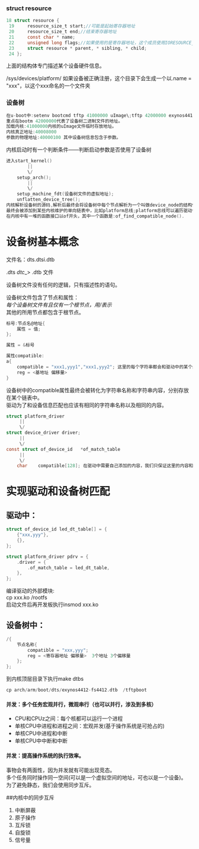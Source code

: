### struct resource
```c
18 struct resource {
 19     resource_size_t start;//可能是起始寄存器地址
 20     resource_size_t end;//结束寄存器地址
 21     const char * name;
 22     unsigned long flags;//如果使用的是寄存器地址，这个成员使用IORESOURCE_MEM
 23     struct resource * parent, * sibling, * child;
 24 };

```
上面的结构体专门描述某个设备硬件信息。

/sys/devices/platform/ 如果设备被正确注册，这个目录下会生成一个以.name = "xxx"，以这个xxx命名的一个文件夹

### 设备树
```C
在u-boot中:setenv bootcmd tftp 41000000 uImage\;tftp 42000000 exynos4412-fs4412.dtb\;bootm 41000000 - 42000000
重点在bootm 42000000代表了设备树二进制文件的地址。
加载内核:41000000内核的uImage文件临时存放地址。
内核真正地址:40008000
参数的物理地址:40000100 其中设备树信息包含于参数。

```
内核启动时有一个判断条件——判断启动参数是否使用了设备树  
```c
进入start_kernel()
		||
		\/
	setup_arch();
		||
		\/
	setup_machine_fdt(设备树文件的虚拟地址);
	unflatten_device_tree();
内核解析设备树的源码,解析后最终会将设备树中每个节点解析为一个叫做device_node的结构体，这个device_node
最终会被添加到某些内核维护的单向链表中，比如platform总线;platform总线可以遍历驱动信息。
在内核中有一堆的函数接口以of开头，其中一个函数是:of_find_compatible_node().

```
# 设备树基本概念
文件名：dts.dtsi.dtb  

.dts _dtc__> .dtb 文件  

设备树文件没有任何的逻辑，只有描述性的语句。  

设备树文件包含了节点和属性：  
*每个设备树文件有且仅有一个根节点，用/表示*  
其他的所用节点都包含于根节点。
```c
标号:节点名@地址{
	属性 = 值;
};

属性 = &标号

属性compatible:
a{
	compatible = "xxx1,yyy1","xxx1,yyy2"; 这里的每个字符串都会和驱动中的某个结构体成员匹配。
	reg = <基地址 偏移量>
}

```

设备树中的compatible属性最终会被转化为字符串名称和字符串内容，分别存放在某个链表中。  
驱动为了和设备信息匹配也应该有相同的字符串名称以及相同的内容。
```c
struct platform_driver
     ||
     \/
struct device_driver driver;
     ||
     \/
const struct of_device_id   *of_match_table
     ||
     \/
    char    compatible[128]; 在驱动中需要自己添加的内容，我们只保证这里的内容和设备树中compatible属性的内容一致
```


# 实现驱动和设备树匹配
## 驱动中：
```c
struct of_device_id led_dt_table[] = {
	{"xxx,yyy"},
	{},
};

struct platform_driver pdrv = {
	.driver = {
		.of_match_table = led_dt_table,
	},
};

```
编译驱动的外部模块:  
cp xxx.ko /rootfs  
启动文件后再开发板执行insmod xxx.ko

## 设备树中：
```C
/{
	节点名称{
		compatible = "xxx,yyy";
		reg = <寄存器地址 偏移量>  3个地址 3个偏移量
	};
};

```
到内核顶层目录下执行make dtbs  
```C
cp arch/arm/boot/dts/exynos4412-fs4412.dtb  /tftpboot

```

#### 并发：多个任务宏观并行，微观串行（也可以并行，涉及到多核）
* CPU和CPUz之间：每个核都可以运行一个进程
* 单核CPU中进程和进程之间：宏观并发(基于操作系统是可抢占的)
* 单核CPU中进程和中断
* 单核CPU中中断和中断

#### 并发：提高操作系统的执行效率。
事物会有两面性，因为并发就有可能出现竞态。  
多个任务同时操作同一空间(可以是一个虚拟空间的地址，可也以是一个设备)。  
为了避免静态，我们会使用同步互斥。

##内核中的同步互斥
1. 中断屏蔽
2. 原子操作
3. 互斥锁
4. 自旋锁
5. 信号量  
